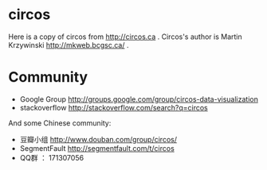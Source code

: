 circos
======

Here is a copy of circos from http://circos.ca .  Circos's author is   Martin Krzywinski http://mkweb.bcgsc.ca/ .


Community
======

* Google Group   http://groups.google.com/group/circos-data-visualization  
* stackoverflow   http://stackoverflow.com/search?q=circos 


And some Chinese community: 

* 豆瓣小组  http://www.douban.com/group/circos/ 
* SegmentFault  http://segmentfault.com/t/circos 
* QQ群 ：  171307056  
